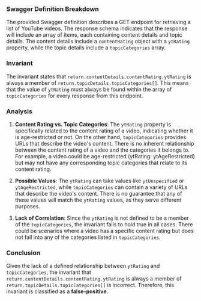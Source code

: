 ### Swagger Definition Breakdown
The provided Swagger definition describes a GET endpoint for retrieving a list of YouTube videos. The response schema indicates that the response will include an array of items, each containing content details and topic details. The content details include a `contentRating` object with a `ytRating` property, while the topic details include a `topicCategories` array.

### Invariant
The invariant states that `return.contentDetails.contentRating.ytRating` is always a member of `return.topicDetails.topicCategories[]`. This means that the value of `ytRating` must always be found within the array of `topicCategories` for every response from this endpoint.

### Analysis
1. **Content Rating vs. Topic Categories**: The `ytRating` property is specifically related to the content rating of a video, indicating whether it is age-restricted or not. On the other hand, `topicCategories` provides URLs that describe the video's content. There is no inherent relationship between the content rating of a video and the categories it belongs to. For example, a video could be age-restricted (ytRating: ytAgeRestricted) but may not have any corresponding topic categories that relate to its content rating.

2. **Possible Values**: The `ytRating` can take values like `ytUnspecified` or `ytAgeRestricted`, while `topicCategories` can contain a variety of URLs that describe the video's content. There is no guarantee that any of these values will match the `ytRating` values, as they serve different purposes.

3. **Lack of Correlation**: Since the `ytRating` is not defined to be a member of the `topicCategories`, the invariant fails to hold true in all cases. There could be scenarios where a video has a specific content rating but does not fall into any of the categories listed in `topicCategories`.

### Conclusion
Given the lack of a defined relationship between `ytRating` and `topicCategories`, the invariant that `return.contentDetails.contentRating.ytRating` is always a member of `return.topicDetails.topicCategories[]` is incorrect. Therefore, this invariant is classified as a **false-positive**.
